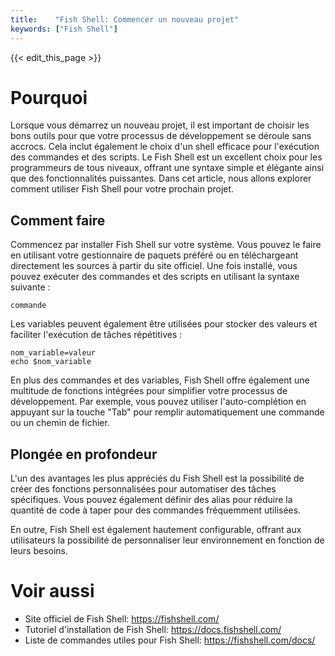 ```yaml
---
title:    "Fish Shell: Commencer un nouveau projet"
keywords: ["Fish Shell"]
---
```


{{< edit_this_page >}}

# Pourquoi

Lorsque vous démarrez un nouveau projet, il est important de choisir les bons outils pour que votre processus de développement se déroule sans accrocs. Cela inclut également le choix d'un shell efficace pour l'exécution des commandes et des scripts. Le Fish Shell est un excellent choix pour les programmeurs de tous niveaux, offrant une syntaxe simple et élégante ainsi que des fonctionnalités puissantes. Dans cet article, nous allons explorer comment utiliser Fish Shell pour votre prochain projet.

## Comment faire

Commencez par installer Fish Shell sur votre système. Vous pouvez le faire en utilisant votre gestionnaire de paquets préféré ou en téléchargeant directement les sources à partir du site officiel. Une fois installé, vous pouvez exécuter des commandes et des scripts en utilisant la syntaxe suivante :

```Fish Shell
commande
```

Les variables peuvent également être utilisées pour stocker des valeurs et faciliter l'exécution de tâches répétitives :

```Fish Shell
nom_variable=valeur
echo $nom_variable
```

En plus des commandes et des variables, Fish Shell offre également une multitude de fonctions intégrées pour simplifier votre processus de développement. Par exemple, vous pouvez utiliser l'auto-complétion en appuyant sur la touche "Tab" pour remplir automatiquement une commande ou un chemin de fichier.

## Plongée en profondeur

L'un des avantages les plus appréciés du Fish Shell est la possibilité de créer des fonctions personnalisées pour automatiser des tâches spécifiques. Vous pouvez également définir des alias pour réduire la quantité de code à taper pour des commandes fréquemment utilisées.

En outre, Fish Shell est également hautement configurable, offrant aux utilisateurs la possibilité de personnaliser leur environnement en fonction de leurs besoins.

# Voir aussi

- Site officiel de Fish Shell: https://fishshell.com/
- Tutoriel d'installation de Fish Shell: https://docs.fishshell.com/
- Liste de commandes utiles pour Fish Shell: https://fishshell.com/docs/